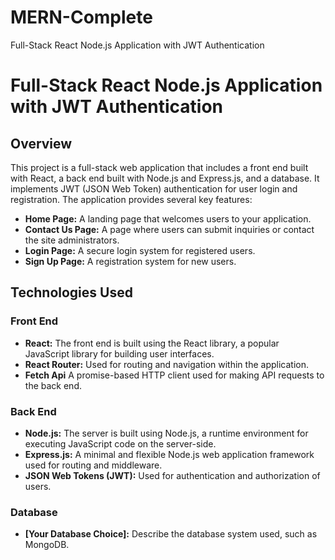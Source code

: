 # MERN-Complete
Full-Stack React Node.js Application with JWT Authentication
# Full-Stack React Node.js Application with JWT Authentication

## Overview
This project is a full-stack web application that includes a front end built with React, a back end built with Node.js and Express.js, and a database. It implements JWT (JSON Web Token) authentication for user login and registration. The application provides several key features:

- **Home Page:** A landing page that welcomes users to your application.
- **Contact Us Page:** A page where users can submit inquiries or contact the site administrators.
- **Login Page:** A secure login system for registered users.
- **Sign Up Page:** A registration system for new users.

## Technologies Used

### Front End
- **React:** The front end is built using the React library, a popular JavaScript library for building user interfaces.
- **React Router:** Used for routing and navigation within the application.
- **Fetch Api** A promise-based HTTP client used for making API requests to the back end.

### Back End
- **Node.js:** The server is built using Node.js, a runtime environment for executing JavaScript code on the server-side.
- **Express.js:** A minimal and flexible Node.js web application framework used for routing and middleware.
- **JSON Web Tokens (JWT):** Used for authentication and authorization of users.

### Database
- **[Your Database Choice]:** Describe the database system used, such as MongoDB.
